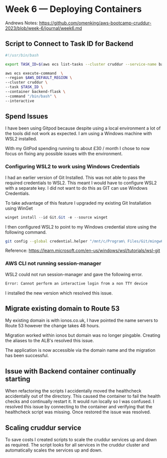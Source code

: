 # Week 6 — Deploying Containers

Andrews Notes: <https://github.com/omenking/aws-bootcamp-cruddur-2023/blob/week-6/journal/week6.md>

## Script to Connect to Task ID for Backend

```sh
#!/usr/bin/bash

export TASK_ID=$(aws ecs list-tasks --cluster cruddur --service-name backend-flask --query 'taskArns[*]' --output json | jq -r 'join(",")')

aws ecs execute-command  \
--region $AWS_DEFAULT_REGION \
--cluster cruddur \
--task $TASK_ID \
--container backend-flask \
--command "/bin/bash" \
--interactive
```

## Spend Issues

I have been using Gitpod because despite using a local environment a lot of the tools did not work as expected. I am using a Windows machine with WSL2 installed.

With my GitPod spending running to about £30 / month I chose to now focus on fixing any possible issues with the environment.

### Configuring WSL2 to work using Windows Credentials

I had an earlier version of Git Installed. This was not able to pass the required credentials to WSL2. This meant I would have to configure WSL2 with a separate key. I did not want to do this as GIT can use Windows Credentials.

To take advantage of this feature I upgraded my existing Git Installation using WinGet

```powershell
winget install --id Git.Git -e --source winget
```

I then configured WSL2 to point to my Windows credential store using the following command.

```sh
git config --global credential.helper "/mnt/c/Program\ Files/Git/mingw64/bin/git-credential-manager.exe"
```

Reference: <https://learn.microsoft.com/en-us/windows/wsl/tutorials/wsl-git>

### AWS CLI not running session-manager

WSL2 could not run session-manager and gave the following error.

```sh
Error: Cannot perform an interactive login from a non TTY device
```

I installed the new version which resolved this issue.

## Migrate existing domain to Route 53

My existing domain is with ionos.co.uk, I have pointed the name servers to Route 53 however the change takes 48 hours.

Migration worked within ionos but domain was no longer pingable. Creating the aliases to the ALB's resolved this issue.

The application is now accessible via the domain name and the migration has been successful.

## Issue with Backend container continually starting

When refactoring the scripts I accidentally moved the healthcheck accidentally out of the directory. This caused the container to fail the health checks and continually restart it. It would run locally so I was confused. I resolved this issue by connecting to the container and verifying that the healthcheck script was missing. Once restored the issue was resolved.

## Scaling cruddur service

To save costs I created scripts to scale the cruddur services up and down as required. The script looks for all services in the cruddur cluster and automatically scales the services up and down.

